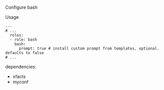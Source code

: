 Configure bash

Usage
```
---
# ...
  roles:
  - role: bash
    bash:
      prompt: true # install custom prompt from templates, optional. defaults to false
# ...
```

dependencies:
- xfacts
- myconf
